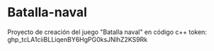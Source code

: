 # Batalla-naval
Proyecto de creación del juego "Batalla naval" en código c++
token: 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
